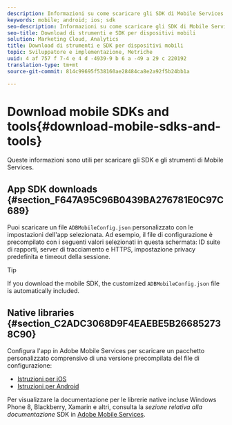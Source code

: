```yaml
---
description: Informazioni su come scaricare gli SDK di Mobile Services e strumenti per facilitare l'implementazione di Mobile Services.
keywords: mobile; android; ios; sdk
seo-description: Informazioni su come scaricare gli SDK di Mobile Services e strumenti per facilitare l'implementazione di Mobile Services.
seo-title: Download di strumenti e SDK per dispositivi mobili
solution: Marketing Cloud, Analytics
title: Download di strumenti e SDK per dispositivi mobili
topic: Sviluppatore e implementazione, Metriche
uuid: 4 af 757 f 7-4 e 4 d -4939-9 b 6 a -49 a 29 c 220192
translation-type: tm+mt
source-git-commit: 814c99695f538160ae28484ca8e2a92f5b24bb1a

---
```



# Download mobile SDKs and tools{#download-mobile-sdks-and-tools}

Queste informazioni sono utili per scaricare gli SDK e gli strumenti di Mobile Services.

## App SDK downloads {#section_F647A95C96B0439BA276781E0C97C689}

Puoi scaricare un file `ADBMobileConfig.json` personalizzato con le impostazioni dell'app selezionata. Ad esempio, il file di configurazione è precompilato con i seguenti valori selezionati in questa schermata: ID suite di rapporti, server di tracciamento e HTTPS, impostazione privacy predefinita e timeout della sessione.

>[!TIP]
>
>If you download the mobile SDK, the customized `ADBMobileConfig.json` file is automatically included.

## Native libraries {#section_C2ADC3068D9F4EAEBE5B266852738C90}

Configura l'app in Adobe Mobile Services per scaricare un pacchetto personalizzato comprensivo di una versione precompilata del file di configurazione:

* [Istruzioni per iOS](/help/ios/getting-started/requirements.md)
* [Istruzioni per Android](/help/android/getting-started/requirements.md)

Per visualizzare la documentazione per le librerie native incluse Windows Phone 8, Blackberry, Xamarin e altri, consulta la *sezione relativa alla documentazione* SDK in [Adobe Mobile Services](/help/using/home.md).

